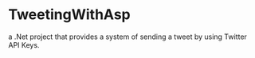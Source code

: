 # TweetingWithAsp

a .Net project that provides a system of sending a tweet by using Twitter API Keys.
